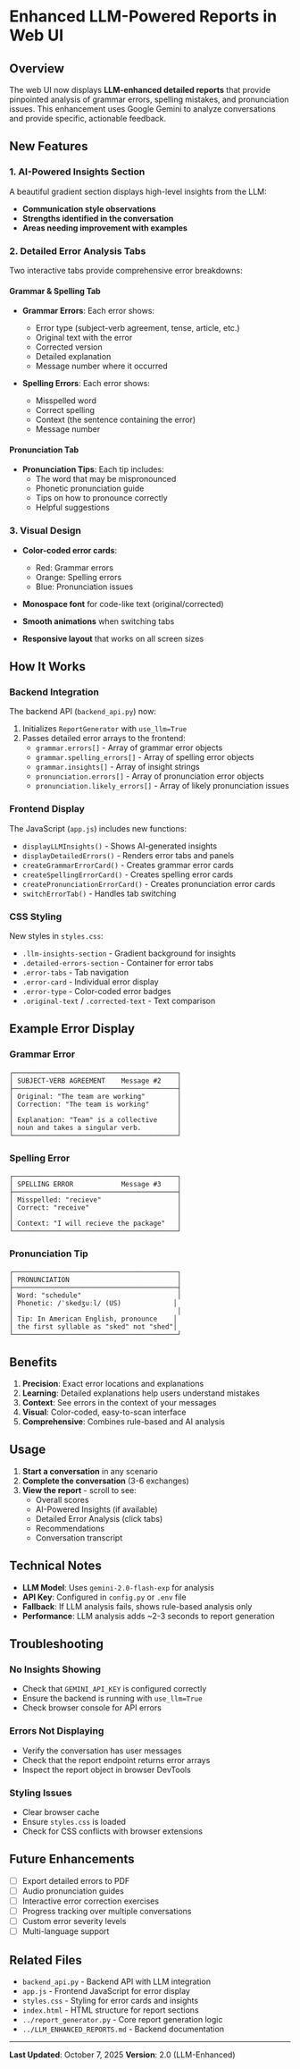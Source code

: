 # Enhanced LLM-Powered Reports in Web UI

## Overview

The web UI now displays **LLM-enhanced detailed reports** that provide pinpointed analysis of grammar errors, spelling mistakes, and pronunciation issues. This enhancement uses Google Gemini to analyze conversations and provide specific, actionable feedback.

## New Features

### 1. AI-Powered Insights Section

A beautiful gradient section displays high-level insights from the LLM:
- **Communication style observations**
- **Strengths identified in the conversation**
- **Areas needing improvement with examples**

### 2. Detailed Error Analysis Tabs

Two interactive tabs provide comprehensive error breakdowns:

#### Grammar & Spelling Tab
- **Grammar Errors**: Each error shows:
  - Error type (subject-verb agreement, tense, article, etc.)
  - Original text with the error
  - Corrected version
  - Detailed explanation
  - Message number where it occurred

- **Spelling Errors**: Each error shows:
  - Misspelled word
  - Correct spelling
  - Context (the sentence containing the error)
  - Message number

#### Pronunciation Tab
- **Pronunciation Tips**: Each tip includes:
  - The word that may be mispronounced
  - Phonetic pronunciation guide
  - Tips on how to pronounce correctly
  - Helpful suggestions

### 3. Visual Design

- **Color-coded error cards**:
  - Red: Grammar errors
  - Orange: Spelling errors
  - Blue: Pronunciation issues

- **Monospace font** for code-like text (original/corrected)
- **Smooth animations** when switching tabs
- **Responsive layout** that works on all screen sizes

## How It Works

### Backend Integration

The backend API (`backend_api.py`) now:
1. Initializes `ReportGenerator` with `use_llm=True`
2. Passes detailed error arrays to the frontend:
   - `grammar.errors[]` - Array of grammar error objects
   - `grammar.spelling_errors[]` - Array of spelling error objects
   - `grammar.insights[]` - Array of insight strings
   - `pronunciation.errors[]` - Array of pronunciation error objects
   - `pronunciation.likely_errors[]` - Array of likely pronunciation issues

### Frontend Display

The JavaScript (`app.js`) includes new functions:
- `displayLLMInsights()` - Shows AI-generated insights
- `displayDetailedErrors()` - Renders error tabs and panels
- `createGrammarErrorCard()` - Creates grammar error cards
- `createSpellingErrorCard()` - Creates spelling error cards
- `createPronunciationErrorCard()` - Creates pronunciation error cards
- `switchErrorTab()` - Handles tab switching

### CSS Styling

New styles in `styles.css`:
- `.llm-insights-section` - Gradient background for insights
- `.detailed-errors-section` - Container for error tabs
- `.error-tabs` - Tab navigation
- `.error-card` - Individual error display
- `.error-type` - Color-coded error badges
- `.original-text` / `.corrected-text` - Text comparison

## Example Error Display

### Grammar Error
```
┌─────────────────────────────────────────┐
│ SUBJECT-VERB AGREEMENT    Message #2    │
├─────────────────────────────────────────┤
│ Original: "The team are working"        │
│ Correction: "The team is working"       │
│                                         │
│ Explanation: "Team" is a collective     │
│ noun and takes a singular verb.         │
└─────────────────────────────────────────┘
```

### Spelling Error
```
┌─────────────────────────────────────────┐
│ SPELLING ERROR            Message #3    │
├─────────────────────────────────────────┤
│ Misspelled: "recieve"                   │
│ Correct: "receive"                      │
│                                         │
│ Context: "I will recieve the package"   │
└─────────────────────────────────────────┘
```

### Pronunciation Tip
```
┌─────────────────────────────────────────┐
│ PRONUNCIATION                           │
├─────────────────────────────────────────┤
│ Word: "schedule"                        │
│ Phonetic: /ˈskedʒuːl/ (US)             │
│                                         │
│ Tip: In American English, pronounce    │
│ the first syllable as "sked" not "shed"│
└─────────────────────────────────────────┘
```

## Benefits

1. **Precision**: Exact error locations and explanations
2. **Learning**: Detailed explanations help users understand mistakes
3. **Context**: See errors in the context of your messages
4. **Visual**: Color-coded, easy-to-scan interface
5. **Comprehensive**: Combines rule-based and AI analysis

## Usage

1. **Start a conversation** in any scenario
2. **Complete the conversation** (3-6 exchanges)
3. **View the report** - scroll to see:
   - Overall scores
   - AI-Powered Insights (if available)
   - Detailed Error Analysis (click tabs)
   - Recommendations
   - Conversation transcript

## Technical Notes

- **LLM Model**: Uses `gemini-2.0-flash-exp` for analysis
- **API Key**: Configured in `config.py` or `.env` file
- **Fallback**: If LLM analysis fails, shows rule-based analysis only
- **Performance**: LLM analysis adds ~2-3 seconds to report generation

## Troubleshooting

### No Insights Showing
- Check that `GEMINI_API_KEY` is configured correctly
- Ensure the backend is running with `use_llm=True`
- Check browser console for API errors

### Errors Not Displaying
- Verify the conversation has user messages
- Check that the report endpoint returns error arrays
- Inspect the report object in browser DevTools

### Styling Issues
- Clear browser cache
- Ensure `styles.css` is loaded
- Check for CSS conflicts with browser extensions

## Future Enhancements

- [ ] Export detailed errors to PDF
- [ ] Audio pronunciation guides
- [ ] Interactive error correction exercises
- [ ] Progress tracking over multiple conversations
- [ ] Custom error severity levels
- [ ] Multi-language support

## Related Files

- `backend_api.py` - Backend API with LLM integration
- `app.js` - Frontend JavaScript for error display
- `styles.css` - Styling for error cards and insights
- `index.html` - HTML structure for report sections
- `../report_generator.py` - Core report generation logic
- `../LLM_ENHANCED_REPORTS.md` - Backend documentation

---

**Last Updated**: October 7, 2025
**Version**: 2.0 (LLM-Enhanced)
